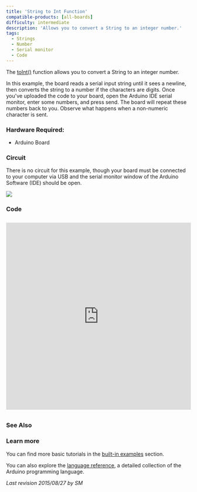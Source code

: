 ```yaml
---
title: 'String to Int Function'
compatible-products: [all-boards]
difficulty: intermediate
description: 'Allows you to convert a String to an integer number.'
tags:
  - Strings
  - Number
  - Serial monitor
  - Code
---
```


The [toInt()](https://www.arduino.cc/en/Reference/StringToInt) function allows you to convert a String to an integer number.

In this example, the board reads a serial input string until it sees a newline, then converts the string to a number if the characters are digits. Once you've uploaded the code to your board, open the Arduino IDE serial monitor, enter some numbers, and press send. The board will repeat these numbers back to you. Observe what happens when a non-numeric character is sent.

### Hardware Required:

- Arduino Board

### Circuit

There is no circuit for this example, though your board must be connected to your computer via USB and the serial monitor window of the Arduino Software (IDE) should be open.

![](assets/circuit.png)


### Code

<iframe src='https://create.arduino.cc/example/builtin/08.Strings%5CStringToInt/StringToInt/preview?embed&snippet' style='height:510px;width:100%;margin:10px 0' frameborder='0'></iframe>

### See Also

### Learn more

You can find more basic tutorials in the [built-in examples](/built-in-examples) section.

You can also explore the [language reference](https://www.arduino.cc/reference/en/), a detailed collection of the Arduino programming language.

*Last revision 2015/08/27 by SM*